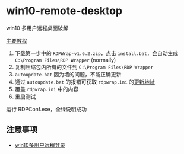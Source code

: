 # win10-remote-desktop

win10 多用户远程桌面破解

[主要教程](https://github.com/asmtron/rdpwrap/blob/master/binary-download.md)

1. 下载第一步中的 `RDPWrap-v1.6.2.zip`，点击 `install.bat`，会自动生成 `C:\Program Files\RDP Wrapper` (normally)
2. 复制压缩包内所有的文件到 `C:\Program Files\RDP Wrapper`
3. `autoupdate.bat` 因为墙的问题，不能正确更新
4. 通过 `autoupdate.bat` 的报错可获取 `rdpwrap.ini` 的[更新地址](https://raw.githubusercontent.com/asmtron/rdpwrap/master/res/rdpwrap.ini)
5. 覆盖 `rdpwrap.ini` 中的内容
6. 重启测试
 
运行 RDPConf.exe，全绿说明成功

## 注意事项
- [win10多用户远程登录](https://www.cnblogs.com/wmxl/p/10037326.html)
